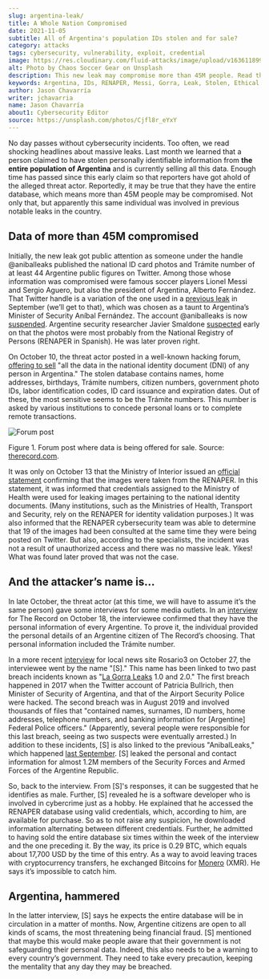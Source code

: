 ```yaml
---
slug: argentina-leak/
title: A Whole Nation Compromised
date: 2021-11-05
subtitle: All of Argentina's population IDs stolen and for sale?
category: attacks
tags: cybersecurity, vulnerability, exploit, credential
image: https://res.cloudinary.com/fluid-attacks/image/upload/v1636118998/blog/argentina-leak/cover_argentina.webp
alt: Photo by Chaos Soccer Gear on Unsplash
description: This new leak may compromise more than 45M people. Read this post to learn who the attacker is, how he gained access and his connection with past leaks.
keywords: Argentina, IDs, RENAPER, Messi, Gorra, Leak, Stolen, Ethical Hacking, Pentesting
author: Jason Chavarría
writer: jchavarria
name: Jason Chavarría
about1: Cybersecurity Editor
source: https://unsplash.com/photos/Cjfl8r_eYxY
---
```


No day passes without cybersecurity incidents.
Too often,
we read shocking headlines about massive leaks.
Last month
we learned that a person claimed
to have stolen personally identifiable information
from **the entire population of Argentina**
and is currently selling all this data.
Enough time has passed since this early claim
so that reporters have got ahold of the alleged threat actor.
Reportedly,
it may be true that they have the entire database,
which means more than 45M people may be compromised.
Not only that,
but apparently this same individual
was involved in previous notable leaks in the country.

## Data of more than 45M compromised

Initially,
the new leak got public attention
as someone under the handle @aniballeaks published
the national ID card photos
and Trámite number
of at least 44 Argentine public figures on Twitter.
Among those whose information was compromised were
famous soccer players Lionel Messi and Sergio Aguero,
but also the president of Argentina,
Alberto Fernández.
That Twitter handle is a variation
of the one used in a
[previous leak](https://www.clarin.com/tecnologia/filtraron-informacion-privada-miembros-fuerzas-armadas-seguridad-argentina_0_R5nYFK-2E.html)
in September (we’ll get to that),
which was chosen as a taunt
to Argentina’s Minister of Security Aníbal Fernández.
The account @aniballeaks is now
[suspended](https://www.zdnet.com/article/twitter-suspends-hacker-who-stole-data-of-46-million-argentinians/).
Argentine security researcher Javier Smaldone
[suspected](https://twitter.com/mis2centavos/status/1447251622334275595)
early on
that the photos were
most probably from the National Registry of Persons
(RENAPER in Spanish).
He was later proven right.

On October 10,
the threat actor posted in a well-known hacking forum,
[offering to sell](https://therecord.media/hacker-steals-government-id-database-for-argentinas-entire-population/)
"all the data in the national identity document (DNI)
of any person in Argentina."
The stolen database contains names,
home addresses,
birthdays,
Trámite numbers,
citizen numbers,
government photo IDs,
labor identification codes,
ID card issuance
and expiration dates.
Out of these,
the most sensitive seems to be the Trámite numbers.
This number is asked by various institutions
to concede personal loans
or to complete remote transactions.

<div class="imgblock">

![Forum post](https://res.cloudinary.com/fluid-attacks/image/upload/v1636119134/blog/argentina-leak/argentina_figure_1.webp)

<div class="title">

Figure 1. Forum post where data is being offered for sale. Source: [therecord.com](https://therecord.media/wp-content/uploads/2021/10/Argentina-DB.png).

</div>

</div>

It was only on October 13
that the Ministry of Interior issued an
[official statement](https://www.argentina.gob.ar/noticias/el-renaper-detecto-el-uso-indebido-de-una-clave-otorgada-un-organismo-publico-y-formalizo)
confirming that the images were taken from the RENAPER.
In this statement,
it was informed
that credentials assigned to the Ministry of Health were used
for leaking images
pertaining to the national identity documents.
(Many institutions,
such as the Ministries of Health,
Transport
and Security,
rely on the RENAPER for identity validation purposes.)
It was also informed
that the RENAPER cybersecurity team was able to determine
that 19 of the images had been consulted
at the same time they were being posted on Twitter.
But also,
according to the specialists,
the incident was not a result of unauthorized access
and there was no massive leak.
Yikes\!
What was found later proved that was not the case.

<cta-banner
  buttontxt="Read more"
  link="/solutions/attack-simulation/"
  title="Get started with Fluid Attacks' Breach and Attack Simulation solution
  right now"
/>

## And the attacker’s name is…​

In late October,
the threat actor
(at this time,
we will have to assume it’s the same person)
gave some interviews for some media outlets.
In an [interview](https://therecord.media/hacker-steals-government-id-database-for-argentinas-entire-population/)
for The Record
on October 18,
the interviewee confirmed
that they have the personal information of every Argentine.
To prove it,
the individual provided
the personal details of an Argentine citizen of The Record’s choosing.
That personal information included the Trámite number.

In a more recent
[interview](https://www.rosario3.com/tecnologia/El-robo-del-siglo-una-reveladora-entrevista-a-S-el-enigmatico-e-indetectable-hacker-del-Renaper-20211027-0050.html)
for local news site Rosario3 on October 27,
the interviewee went by the name "\[S\]."
This name has been linked to two past breach incidents
known as
"[La Gorra Leaks](https://www.zdnet.com/article/argentinian-security-researcher-arrested-after-tweeting-about-government-hack/)
1.0 and 2.0."
The first breach happened in 2017
when the Twitter account of Patricia Bullrich,
then Minister of Security of Argentina,
and that of the Airport Security Police were hacked.
The second breach was in August 2019
and involved thousands of files
that "contained names, surnames,
ID numbers, home addresses,
telephone numbers,
and banking information for \[Argentine\] Federal Police officers."
(Apparently,
several people were responsible for this last breach,
seeing as two suspects were eventually arrested.)
In addition to these incidents,
\[S\] is also linked to the previous "AnibalLeaks,"
which happened
[last September](https://www.clarin.com/tecnologia/filtraron-informacion-privada-miembros-fuerzas-armadas-seguridad-argentina_0_R5nYFK-2E.html).
\[S\] leaked the personal
and contact information for almost 1.2M members of the Security Forces
and Armed Forces of the Argentine Republic.

So,
back to the interview.
From \[S\]'s responses,
it can be suggested that he identifies as male.
Further,
\[S\] revealed he is a software developer
who is involved in cybercrime just as a hobby.
He explained
that he accessed the RENAPER database using valid credentials,
which,
according to him,
are available for purchase.
So as to not raise any suspicion,
he downloaded information
alternating between different credentials.
Further,
he admitted to having sold the entire database six times
within the week of the interview and the one preceding it.
By the way,
its price is 0.29 BTC,
which equals about 17,700 USD
by the time of this entry.
As a way to avoid leaving traces with cryptocurrency transfers,
he exchanged Bitcoins for
[Monero](https://www.getmonero.org/resources/about/)
(XMR).
He says it’s impossible to catch him.

## Argentina, hammered

In the latter interview,
\[S\] says he expects
the entire database will be in circulation
in a matter of months.
Now,
Argentine citizens are open to all kinds of scams,
the most threatening being financial fraud.
\[S\] mentioned
that maybe this would make people aware
that their government is not safeguarding their personal data.
Indeed,
this also needs to be a warning
to every country’s government.
They need to take every precaution,
keeping the mentality
that any day they may be breached.
